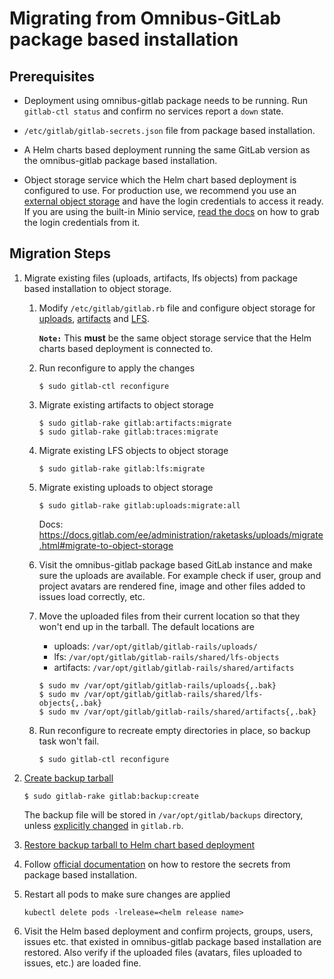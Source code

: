 # Migrating from Omnibus-GitLab package based installation

## Prerequisites

* Deployment using omnibus-gitlab package needs to be running. Run `gitlab-ctl
  status` and confirm no services report a `down` state.

* `/etc/gitlab/gitlab-secrets.json` file from package based installation.

* A Helm charts based deployment running the same GitLab version as the
  omnibus-gitlab package based installation.

* Object storage service which the Helm chart based deployment is configured to
  use. For production use, we recommend you use an [external object storage] and
  have the login credentials to access it ready. If you are using the built-in
  Minio service, [read the docs](minio.md) on how to grab the login credentials
  from it.

## Migration Steps

1. Migrate existing files (uploads, artifacts, lfs objects) from package based
   installation to object storage.
    1. Modify `/etc/gitlab/gitlab.rb` file and configure object storage for
       [uploads](https://docs.gitlab.com/ee/administration/uploads.html#s3-compatible-connection-settings),
       [artifacts](https://docs.gitlab.com/ee/administration/job_artifacts.html#s3-compatible-connection-settings)
       and
       [LFS](https://docs.gitlab.com/ee/workflow/lfs/lfs_administration.html#s3-for-omnibus-installations).

       **`Note:`** This **must** be the same object storage service that the
       Helm charts based deployment is connected to.

    1. Run reconfigure to apply the changes
        ```
        $ sudo gitlab-ctl reconfigure
        ```

    1. Migrate existing artifacts to object storage

        ```
        $ sudo gitlab-rake gitlab:artifacts:migrate
        $ sudo gitlab-rake gitlab:traces:migrate
        ```

    1. Migrate existing LFS objects to object storage
        ```
        $ sudo gitlab-rake gitlab:lfs:migrate
        ```

    1. Migrate existing uploads to object storage
        ```
        $ sudo gitlab-rake gitlab:uploads:migrate:all
        ```
        Docs: <https://docs.gitlab.com/ee/administration/raketasks/uploads/migrate.html#migrate-to-object-storage>

    1. Visit the omnibus-gitlab package based GitLab instance and make sure the
       uploads are available. For example check if user, group and project
       avatars are rendered fine, image and other files added to issues load
       correctly, etc.

    1. Move the uploaded files from their current location so that
       they won't end up in the tarball. The default locations are
        * uploads: `/var/opt/gitlab/gitlab-rails/uploads/`
        * lfs: `/var/opt/gitlab/gitlab-rails/shared/lfs-objects`
        * artifacts: `/var/opt/gitlab/gitlab-rails/shared/artifacts`

        ```
        $ sudo mv /var/opt/gitlab/gitlab-rails/uploads{,.bak}
        $ sudo mv /var/opt/gitlab/gitlab-rails/shared/lfs-objects{,.bak}
        $ sudo mv /var/opt/gitlab/gitlab-rails/shared/artifacts{,.bak}
        ```

    1. Run reconfigure to recreate empty directories in place, so backup task
       won't fail.
        ```
        $ sudo gitlab-ctl reconfigure
        ```

1. [Create backup tarball](https://docs.gitlab.com/ee/raketasks/backup_restore.html#creating-a-backup-of-the-gitlab-system)
    ```
    $ sudo gitlab-rake gitlab:backup:create
    ```
   The backup file will be stored in `/var/opt/gitlab/backups` directory, unless
   [explicitly changed](https://docs.gitlab.com/omnibus/settings/backups.html#manually-manage-backup-directory)
   in `gitlab.rb`.

1. [Restore backup tarball to Helm chart based deployment](../../backup-restore/restore.md)

1. Follow [official documentation](../../backup-restore/restore.md#restoring-the-secrets)
   on how to restore the secrets from package based installation.

1. Restart all pods to make sure changes are applied
    ```
    kubectl delete pods -lrelease=<helm release name>
    ```

1. Visit the Helm based deployment and confirm projects, groups, users, issues
   etc. that existed in omnibus-gitlab package based installation are restored.
   Also verify if the uploaded files (avatars, files uploaded to issues, etc.)
   are loaded fine.

[external object storage]: ../../advanced/external-object-storage/index.md
